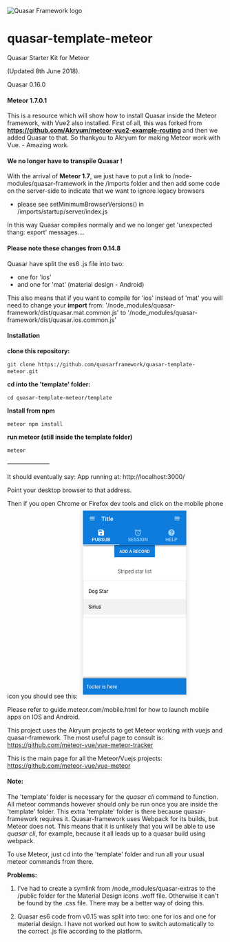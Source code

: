 ![Quasar Framework logo](https://cdn.rawgit.com/quasarframework/quasar-art/863c14bd/dist/svg/quasar-logo-full-inline.svg)

# quasar-template-meteor
Quasar Starter Kit for Meteor

(Updated 8th June 2018).

Quasar 0.16.0

#### Meteor 1.7.0.1

This is a resource which will show how to install Quasar inside the Meteor framework, with Vue2 also installed.
First of all, this was forked from **https://github.com/Akryum/meteor-vue2-example-routing**
and then we added Quasar to that. So thankyou to Akryum for making Meteor work with Vue. - Amazing work.


#### We no longer have to transpile Quasar !
With the arrival of **Meteor 1.7**, we just have to put a link to /node-modules/quasar-framework in the /imports folder
and then add some code on the server-side to indicate that we want to ignore legacy browsers
- please see setMinimumBrowserVersions() in /imports/startup/server/index.js

In this way Quasar compiles normally and we no longer get 'unexpected thang: export' messages....


#### Please note these changes from 0.14.8
Quasar have split the es6 .js file into two:
- one for 'ios' 
- and one for 'mat' (material design - Android)

This also means that if you want to compile for 'ios' instead of 'mat' you will need to change your **import** from:
 '/node_modules/quasar-framework/dist/quasar.mat.common.js'
 to '/node_modules/quasar-framework/dist/quasar.ios.common.js'
 

#### Installation

**clone this repository:**

```
git clone https://github.com/quasarframework/quasar-template-meteor.git
```

**cd into the 'template' folder:**
```
cd quasar-template-meteor/template
```

**Install from npm**

```
meteor npm install
```

**run meteor (still inside the template folder)**

```
meteor
```

———————

It should eventually say:
App running at: http://localhost:3000/

Point your desktop browser to that address.

Then if you open Chrome or Firefox dev tools and click on the mobile phone icon you should see this:
![you should see this](mobile.png)

Please refer to guide.meteor.com/mobile.html for how to launch mobile apps on IOS and Android.

This project uses the Akryum projects to get Meteor working with vuejs and quasar-framework.
The most useful page to consult is:
https://github.com/meteor-vue/vue-meteor-tracker

This is the main page for all the Meteor/Vuejs projects:
https://github.com/meteor-vue/vue-meteor



#### Note:
The 'template' folder is necessary for the *quasar cli* command to function.
All meteor commands however should only be run once you are inside the 'template' folder.
This extra 'template' folder is there because quasar-framework requires it. Quasar-framework uses Webpack for its builds, but Meteor does not.
This means that it is unlikely that you will be able to use *quasar cli*, for example, because it all leads up to a quasar build using webpack.

To use Meteor, just cd into the 'template' folder and run all your usual meteor commands from there.

**Problems:**

1) I've had to create a symlink from /node_modules/quasar-extras to the /public folder for the Material Design icons .woff file.
Otherwise it can't be found by the .css file.
There may be a better way of doing this.

2) Quasar es6 code from v0.15 was split into two: one for ios and one for material design.
I have not worked out how to switch automatically to the correct .js file according to the platform.


